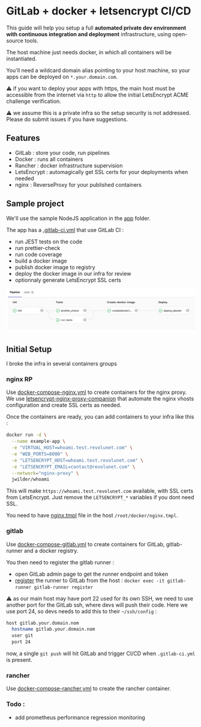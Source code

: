 # GitLab + docker + letsencrypt CI/CD

This guide will help you setup a full **automated private dev environment with continuous integration and deployment** infrastructure, using open-source tools.

The host machine just needs docker, in which all containers will be instantiated.

You'll need a wildcard domain alias pointing to your host machine, so your apps can be deployed on `*.your.domain.com`.

:warning: if you want to deploy your apps with https, the main host must be accessible from the internet via `http` to allow the initial LetsEncrypt ACME challenge verification.

:warning: we assume this is a private infra so the setup security is not addressed. Please do submit issues if you have suggestions.

## Features

 - GitLab : store your code, run pipelines
 - Docker : runs all containers
 - Rancher : docker infrastructure supervision
 - LetsEncrypt : automagically get SSL certs for your deployments when needed
 - nginx : ReverseProxy for your published containers

## Sample project

We'll use the sample NodeJS application in the [app](./app) folder.

The app has a [.gitlab-ci.yml](./app/.gitlab-ci.yml) that use GitLab CI :

 - run JEST tests on the code
 - run prettier-check
 - run code coverage
 - build a docker image
 - publish docker image to registry
 - deploy the docker image in our infra for review
 - optionnaly generate LetsEncrypt SSL certs

![./pipeline.png](./pipeline.png)

## Initial Setup

I broke the infra in several containers groups

### nginx RP

Use [docker-compose-nginx.yml](./docker-compose-nginx.yml) to create containers for the nginx proxy. We use [letsencrypt-nginx-proxy-companion](https://github.com/JrCs/docker-letsencrypt-nginx-proxy-companion) that automate the nginx vhosts configuration and create SSL certs as needed.

Once the containers are ready, you can add containers to your infra like this :

```sh
docker run -d \
  --name example-app \
  -e "VIRTUAL_HOST=whoami.test.revolunet.com" \
  -e "WEB_PORTS=8000" \
  -e "LETSENCRYPT_HOST=whoami.test.revolunet.com" \
  -e "LETSENCRYPT_EMAIL=contact@revolunet.com" \
  --network="nginx-proxy" \
  jwilder/whoami
```

This will make `https://whoami.test.revolunet.com` available, with SSL certs from LetsEncrypt. Just remove the `LETSENCRYPT_*` variables if you dont need SSL.

You need to have [nginx.tmpl](https://github.com/jwilder/nginx-proxy/blob/master/nginx.tmpl) file in the host `/root/docker/nginx.tmpl`.

### gitlab

Use [docker-compose-gitlab.yml](./docker-compose-gitlab.yml) to create containers for GitLab, gitlab-runner and a docker registry.

You then need to register the gitlab runner :
 - open GitLab admin page to get the runner endpoint and token
 - [register](https://docs.gitlab.com/runner/register/) the runner to GitLab from the host : `docker exec -it gitlab-runner gitlab-runner register`

:warning: as our main host may have port 22 used for its own SSH, we need to use another port for the GitLab ssh, where devs will push their code. Here we use port 24, so devs needs to add this to their `~/ssh/config` :

```sh
host gitlab.your.domain.nom
  hostname gitlab.your.domain.nom
  user git
  port 24
```

now, a single `git push` will hit GitLab and trigger CI/CD when `.gitlab-ci.yml` is present.

### rancher

Use [docker-compose-rancher.yml](./docker-compose-rancher.yml) to create the rancher container.

### Todo :

 - add prometheus performance regression monitoring